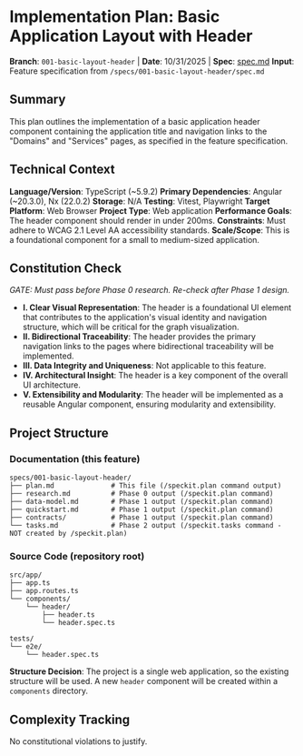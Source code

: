 # Implementation Plan: Basic Application Layout with Header

**Branch**: `001-basic-layout-header` | **Date**: 10/31/2025 | **Spec**: [spec.md](./spec.md)
**Input**: Feature specification from `/specs/001-basic-layout-header/spec.md`

## Summary

This plan outlines the implementation of a basic application header component containing the application title and navigation links to the "Domains" and "Services" pages, as specified in the feature specification.

## Technical Context

**Language/Version**: TypeScript (~5.9.2)
**Primary Dependencies**: Angular (~20.3.0), Nx (22.0.2)
**Storage**: N/A
**Testing**: Vitest, Playwright
**Target Platform**: Web Browser
**Project Type**: Web application
**Performance Goals**: The header component should render in under 200ms.
**Constraints**: Must adhere to WCAG 2.1 Level AA accessibility standards.
**Scale/Scope**: This is a foundational component for a small to medium-sized application.

## Constitution Check

*GATE: Must pass before Phase 0 research. Re-check after Phase 1 design.*

- **I. Clear Visual Representation**: The header is a foundational UI element that contributes to the application's visual identity and navigation structure, which will be critical for the graph visualization.
- **II. Bidirectional Traceability**: The header provides the primary navigation links to the pages where bidirectional traceability will be implemented.
- **III. Data Integrity and Uniqueness**: Not applicable to this feature.
- **IV. Architectural Insight**: The header is a key component of the overall UI architecture.
- **V. Extensibility and Modularity**: The header will be implemented as a reusable Angular component, ensuring modularity and extensibility.

## Project Structure

### Documentation (this feature)

```text
specs/001-basic-layout-header/
├── plan.md              # This file (/speckit.plan command output)
├── research.md          # Phase 0 output (/speckit.plan command)
├── data-model.md        # Phase 1 output (/speckit.plan command)
├── quickstart.md        # Phase 1 output (/speckit.plan command)
├── contracts/           # Phase 1 output (/speckit.plan command)
└── tasks.md             # Phase 2 output (/speckit.tasks command - NOT created by /speckit.plan)
```

### Source Code (repository root)

```text
src/app/
├── app.ts
├── app.routes.ts
└── components/
    └── header/
        ├── header.ts
        └── header.spec.ts

tests/
└── e2e/
    └── header.spec.ts
```

**Structure Decision**: The project is a single web application, so the existing structure will be used. A new `header` component will be created within a `components` directory.

## Complexity Tracking

No constitutional violations to justify.